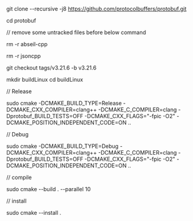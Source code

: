 
git clone --recursive -j8 https://github.com/protocolbuffers/protobuf.git

cd protobuf

// remove some untracked files before below command

rm -r abseil-cpp

rm -r jsoncpp

git checkout tags/v3.21.6 -b v3.21.6

mkdir buildLinux
cd buildLinux

// Release

sudo cmake -DCMAKE_BUILD_TYPE=Release -DCMAKE_CXX_COMPILER=clang++ -DCMAKE_C_COMPILER=clang -Dprotobuf_BUILD_TESTS=OFF -DCMAKE_CXX_FLAGS="-fpic -O2" -DCMAKE_POSITION_INDEPENDENT_CODE=ON ..

// Debug

sudo cmake -DCMAKE_BUILD_TYPE=Debug -DCMAKE_CXX_COMPILER=clang++ -DCMAKE_C_COMPILER=clang -Dprotobuf_BUILD_TESTS=OFF -DCMAKE_CXX_FLAGS="-fpic -O2" -DCMAKE_POSITION_INDEPENDENT_CODE=ON ..

// compile

sudo cmake --build . --parallel 10

// install

sudo cmake --install .
